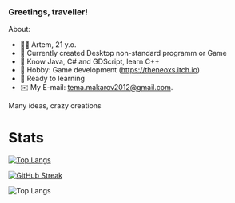### Greetings, traveller!

About:
- 👋🏻 Artem, 21 y.o.
- 🔭 Currently created Desktop non-standard programm or Game
- 💾 Know Java, C# and GDScript, learn C++
- 🎲 Hobby: Game development (https://theneoxs.itch.io)
- 📃 Ready to learning
- ✉️ My E-mail: [tema.makarov2012@gmail.com](mailto:tema.makarov2012@gmail.com).

Many ideas, crazy creations

# Stats
[![Top Langs](https://github-readme-stats.vercel.app/api/top-langs/?username=theneoxs&layout=compact)](https://github.com/anuraghazra/github-readme-stats)

[![GitHub Streak](https://github-readme-streak-stats.herokuapp.com/?user=theneoxs&theme=dark)](https://git.io/streak-stats)

![Top Langs](https://github-readme-stats.vercel.app/api/top-langs/?username=theneoxs&theme=tokyonight)


